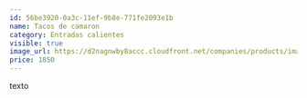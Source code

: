 ```yaml
---
id: 56be3920-0a3c-11ef-9b8e-771fe2093e1b
name: Tacos de camaron
category: Entradas calientes
visible: true
image_url: https://d2nagnwby8accc.cloudfront.net/companies/products/images/800/ab87c17a-65f7-4783-a9e0-1379ee2d67a8.jpg
price: 1850
---
```


texto
